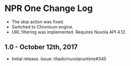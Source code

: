 NPR One Change Log
======================

  * The skip action was fixed.
  * Switched to Chromium engine.
  * URL filtering was implemented. Requires Nuvola API 4.12.

1.0 - October 12th, 2017
---------------------

  * Initial release. Issue: tiliado/nuvolaruntime#345
